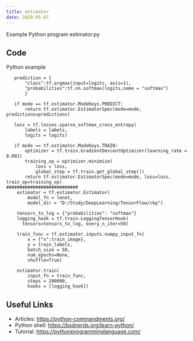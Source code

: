 ```yaml
---
title: estimator
date: 2020-05-07
---
```

Example Python program estimator.py


## Code

Python example

       prediction = {
           "class":tf.argmax(input=logits, axis=1),
           "probabilities":tf.nn.softmax(logits,name = "softmax")
           }
    
       if mode == tf.estimator.ModeKeys.PREDICT:
           return tf.estimator.EstimatorSpec(mode=mode, predictions=predictions)
    
       loss = tf.losses.sparse_softmax_cross_entropy(
           labels = labels,
           logits = logits)
    
       if mode == tf.estimator.ModeKeys.TRAIN:
           optimizer = tf.train.GradientDescentOptimizer(learning_rate = 0.001)
           training_op = optimizer.minimize(
               loss = loss,
               global_step = tf.train.get_global_step())
           return tf.estimator.EstimatorSpec(mode=mode, loss=loss, train_op=training_op)
    ###########################      
        estimator = tf.estimator.Estimator(
            model_fn = lenet,        
            model_dir = "D:/Study/DeepLearning/TensorFlow/ckp")
    
        tensors_to_log = {"probabilities": "softmax"}
        logging_hook = tf.train.LoggingTensorHook(
          tensors=tensors_to_log, every_n_iter=50)
        
        train_func = tf.estimator.inputs.numpy_input_fn(
            x = {"x":train_image},
            y = train_labels,
            batch_size = 50,
            num_epochs=None,
            shuffle=True)
    
        estimator.train(
            input_fn = train_func,
            steps = 200000,
            hooks = [logging_hook])     

## Useful Links

- Articles: https://python-commandments.org/
- Python shell: https://bsdnerds.org/learn-python/
- Tutorial: https://pythonprogramminglanguage.com/
